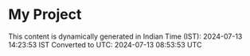 # My Project

This content is dynamically generated in Indian Time (IST): 2024-07-13 14:23:53 IST
Converted to UTC: 2024-07-13 08:53:53 UTC
